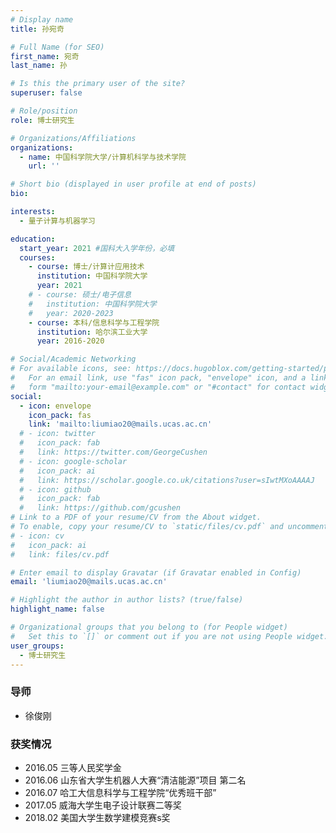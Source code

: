```yaml
---
# Display name
title: 孙宛奇 

# Full Name (for SEO)
first_name: 宛奇
last_name: 孙

# Is this the primary user of the site?
superuser: false

# Role/position
role: 博士研究生

# Organizations/Affiliations
organizations:
  - name: 中国科学院大学/计算机科学与技术学院
    url: ''

# Short bio (displayed in user profile at end of posts)
bio: 

interests:
  - 量子计算与机器学习

education:
  start_year: 2021 #国科大入学年份，必填
  courses:
    - course: 博士/计算计应用技术
      institution: 中国科学院大学
      year: 2021
    # - course: 硕士/电子信息
    #   institution: 中国科学院大学
    #   year: 2020-2023
    - course: 本科/信息科学与工程学院
      institution: 哈尔滨工业大学
      year: 2016-2020

# Social/Academic Networking
# For available icons, see: https://docs.hugoblox.com/getting-started/page-builder/#icons
#   For an email link, use "fas" icon pack, "envelope" icon, and a link in the
#   form "mailto:your-email@example.com" or "#contact" for contact widget.
social:
  - icon: envelope
    icon_pack: fas
    link: 'mailto:liumiao20@mails.ucas.ac.cn'
  # - icon: twitter
  #   icon_pack: fab
  #   link: https://twitter.com/GeorgeCushen
  # - icon: google-scholar
  #   icon_pack: ai
  #   link: https://scholar.google.co.uk/citations?user=sIwtMXoAAAAJ
  # - icon: github
  #   icon_pack: fab
  #   link: https://github.com/gcushen
# Link to a PDF of your resume/CV from the About widget.
# To enable, copy your resume/CV to `static/files/cv.pdf` and uncomment the lines below.
# - icon: cv
#   icon_pack: ai
#   link: files/cv.pdf

# Enter email to display Gravatar (if Gravatar enabled in Config)
email: 'liumiao20@mails.ucas.ac.cn'

# Highlight the author in author lists? (true/false)
highlight_name: false

# Organizational groups that you belong to (for People widget)
#   Set this to `[]` or comment out if you are not using People widget.
user_groups:
  - 博士研究生
---
```

### **导师** 
- 徐俊刚


### **获奖情况**

- 2016.05 三等人民奖学金
- 2016.06 山东省大学生机器人大赛“清洁能源”项目 第二名
- 2016.07 哈工大信息科学与工程学院“优秀班干部”
- 2017.05 威海大学生电子设计联赛二等奖
- 2018.02 美国大学生数学建模竞赛s奖

<!-- ### **工作经历**

- 2016 年北京大学新生奖学金三等奖 -->